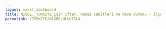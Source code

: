 ```yaml
---
layout: vakit_dashboard
title: NİĞDE, TÜRKİYE için iftar, namaz vakitleri ve hava durumu - ilçe/eyalet seç
permalink: /TÜRKİYE/NİĞDE/ULUKIŞLA
---
```


<script type="text/javascript">
  var GLOBAL_COUNTRY = 'TÜRKİYE';
  var GLOBAL_CITY = 'NİĞDE';
  var GLOBAL_STATE = 'ULUKIŞLA';
  var lat = 72;
  var lon = 21;
</script>

